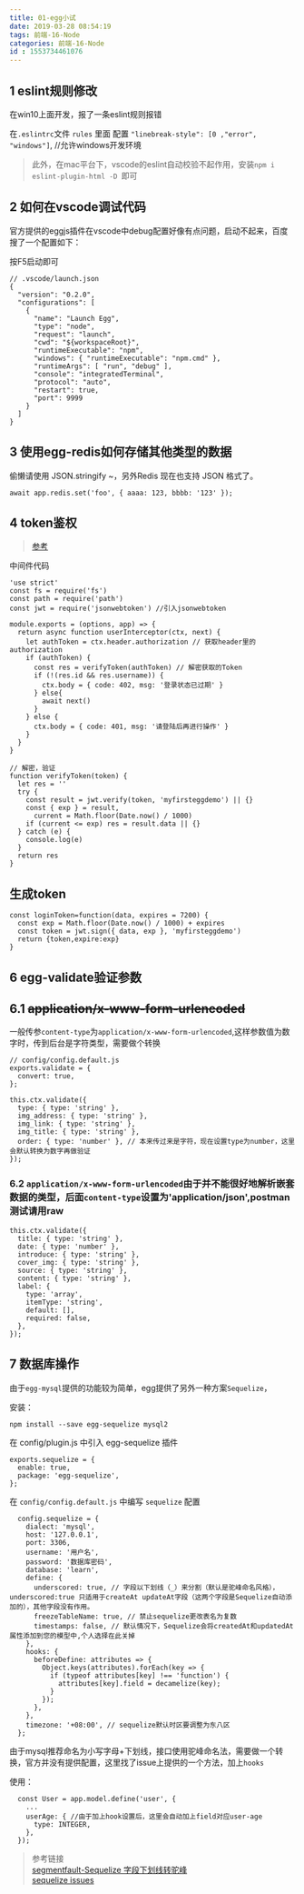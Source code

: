 ```yaml
---
title: 01-egg小试
date: 2019-03-28 08:54:19
tags: 前端-16-Node
categories: 前端-16-Node
id : 1553734461076
---
```


## 1 eslint规则修改

在win10上面开发，报了一条eslint规则报错

在`.eslintrc`文件 `rules` 里面 配置 `"linebreak-style": [0 ,"error", "windows"]`, //允许windows开发环境

> 此外，在mac平台下，vscode的eslint自动校验不起作用，安装`npm i eslint-plugin-html -D `即可

## 2 如何在vscode调试代码

官方提供的eggjs插件在vscode中debug配置好像有点问题，启动不起来，百度搜了一个配置如下：

按F5启动即可

```
// .vscode/launch.json
{
  "version": "0.2.0",
  "configurations": [
    {
      "name": "Launch Egg",
      "type": "node",
      "request": "launch",
      "cwd": "${workspaceRoot}",
      "runtimeExecutable": "npm",
      "windows": { "runtimeExecutable": "npm.cmd" },
      "runtimeArgs": [ "run", "debug" ],
      "console": "integratedTerminal",
      "protocol": "auto",
      "restart": true,
      "port": 9999
    }
  ]
}
```
## 3 使用egg-redis如何存储其他类型的数据

偷懒请使用 JSON.stringify ~，另外Redis 现在也支持 JSON 格式了。

```
await app.redis.set('foo', { aaaa: 123, bbbb: '123' });
```
## 4 token鉴权

> [参考](https://segmentfault.com/a/1190000017248226)

中间件代码

```
'use strict'
const fs = require('fs')
const path = require('path')
const jwt = require('jsonwebtoken') //引入jsonwebtoken

module.exports = (options, app) => {
  return async function userInterceptor(ctx, next) {
    let authToken = ctx.header.authorization // 获取header里的authorization
    if (authToken) {
      const res = verifyToken(authToken) // 解密获取的Token
      if (!(res.id && res.username)) {
        ctx.body = { code: 402, msg: '登录状态已过期' }
      } else{
        await next()
      }
    } else {
      ctx.body = { code: 401, msg: '请登陆后再进行操作' }
    }
  }
}

// 解密，验证
function verifyToken(token) {
  let res = ''
  try {
    const result = jwt.verify(token, 'myfirsteggdemo') || {}
    const { exp } = result,
      current = Math.floor(Date.now() / 1000)
    if (current <= exp) res = result.data || {}
  } catch (e) {
    console.log(e)
  }
  return res
}
```
## 生成token

```
const loginToken=function(data, expires = 7200) {
  const exp = Math.floor(Date.now() / 1000) + expires
  const token = jwt.sign({ data, exp }, 'myfirsteggdemo')
  return {token,expire:exp}
}
```
## 6 egg-validate验证参数

## 6.1 ~~application/x-www-form-urlencoded~~

一般传参`content-type`为`application/x-www-form-urlencoded`,这样参数值为数字时，传到后台是字符类型，需要做个转换


```
// config/config.default.js
exports.validate = {
  convert: true,
};
```

```
this.ctx.validate({
  type: { type: 'string' },
  img_address: { type: 'string' },
  img_link: { type: 'string' },
  img_title: { type: 'string' },
  order: { type: 'number' }, // 本来传过来是字符，现在设置type为number，这里会默认转换为数字再做验证
});
```

### 6.2 `application/x-www-form-urlencoded`由于并不能很好地解析嵌套数据的类型，后面`content-type`设置为'application/json',postman测试请用raw

```
this.ctx.validate({
  title: { type: 'string' },
  date: { type: 'number' },
  introduce: { type: 'string' },
  cover_img: { type: 'string' },
  source: { type: 'string' },
  content: { type: 'string' },
  label: {
    type: 'array',
    itemType: 'string',
    default: [],
    required: false,
  },
});
```
## 7 数据库操作

由于`egg-mysql`提供的功能较为简单，egg提供了另外一种方案`Sequelize`，

安装：
```
npm install --save egg-sequelize mysql2
```
在 config/plugin.js 中引入 egg-sequelize 插件


```
exports.sequelize = {
  enable: true,
  package: 'egg-sequelize',
};
```
在 `config/config.default.js` 中编写 `sequelize` 配置

```
  config.sequelize = {
    dialect: 'mysql',
    host: '127.0.0.1',
    port: 3306,
    username: '用户名',
    password: '数据库密码',
    database: 'learn',
    define: {
      underscored: true, // 字段以下划线（_）来分割（默认是驼峰命名风格），underscored:true 只适用于createAt updateAt字段（这两个字段是Sequelize自动添加的），其他字段没有作用。
      freezeTableName: true, // 禁止sequelize更改表名为复数
      timestamps: false, // 默认情况下，Sequelize会将createdAt和updatedAt属性添加到您的模型中,个人选择在此关掉
    },
    hooks: {
      beforeDefine: attributes => {
        Object.keys(attributes).forEach(key => {
          if (typeof attributes[key] !== 'function') {
            attributes[key].field = decamelize(key);
          }
        });
      },
    },
    timezone: '+08:00', // sequelize默认时区要调整为东八区
  };
```
由于mysql推荐命名为小写字母+下划线，接口使用驼峰命名法，需要做一个转换，官方并没有提供配置，这里找了issue上提供的一个方法，加上`hooks`

使用：
```
  const User = app.model.define('user', {
    ...
    userAge: { //由于加上hook设置后，这里会自动加上field对应user-age
      type: INTEGER,
    },
  });
```


> 参考链接  
> [segmentfault-Sequelize 字段下划线转驼峰](https://segmentfault.com/q/1010000014181331)  
> [sequelize issues](https://github.com/sequelize/sequelize/issues/6423)